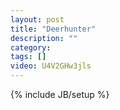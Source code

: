 ```yaml
---
layout: post
title: "Deerhunter"
description: ""
category: 
tags: []
video: U4V2GHw3jls
---
```

{% include JB/setup %}

